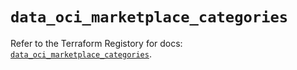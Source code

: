 # `data_oci_marketplace_categories`

Refer to the Terraform Registory for docs: [`data_oci_marketplace_categories`](https://registry.terraform.io/providers/oracle/oci/6.18.0/docs/data-sources/marketplace_categories).
